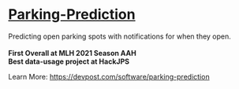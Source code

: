 # <a href="https://innovate-parking.web.app" target="_blank">Parking-Prediction<a/>
Predicting open parking spots with notifications for when they open. 
<br/>
<br/>
<b>First Overall at MLH 2021 Season AAH
<br/>
Best data-usage project at HackJPS</b>

Learn More: https://devpost.com/software/parking-prediction
